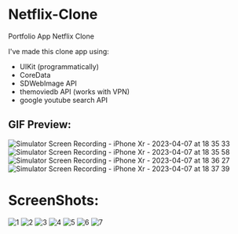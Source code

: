 # Netflix-Clone
Portfolio App Netflix Clone 

I've made this clone app using:
- UIKit (programmatically)
- CoreData
- SDWebImage API
- themoviedb API (works with VPN)
- google youtube search API

## GIF Preview:
![Simulator Screen Recording - iPhone Xr - 2023-04-07 at 18 35 33](https://user-images.githubusercontent.com/95698427/230636649-a6537a94-8e6f-4234-9ce2-fc8339c3afba.gif)
![Simulator Screen Recording - iPhone Xr - 2023-04-07 at 18 35 58](https://user-images.githubusercontent.com/95698427/230636661-27705a22-a692-48c3-b7a2-e713518ecc84.gif)
![Simulator Screen Recording - iPhone Xr - 2023-04-07 at 18 36 27](https://user-images.githubusercontent.com/95698427/230636665-db727a8f-8498-4dbf-8ac5-852314fe9a02.gif)
![Simulator Screen Recording - iPhone Xr - 2023-04-07 at 18 37 39](https://user-images.githubusercontent.com/95698427/230636671-726f1cd7-331c-461c-86bd-0b5bd373fe47.gif)

# ScreenShots:
![1](https://user-images.githubusercontent.com/95698427/197801395-96149e5f-dfdc-4ac3-9e91-460d22d46699.jpeg)
![2](https://user-images.githubusercontent.com/95698427/197801405-01c9d3c4-8ff7-46b6-bac4-760d4dc5fb17.jpeg)
![3](https://user-images.githubusercontent.com/95698427/197801411-0e646bca-fda9-4811-9ffd-f1e79300674c.jpeg)
![4](https://user-images.githubusercontent.com/95698427/197801416-76be46ef-9b72-4271-bf4c-fbec98945bfb.jpeg)
![5](https://user-images.githubusercontent.com/95698427/197801419-f1d0680f-490e-455a-be77-21da527b8780.jpeg)
![6](https://user-images.githubusercontent.com/95698427/197801427-1e1cbcdb-de56-4e18-bbee-9f0b3d6cafab.jpeg)
![7](https://user-images.githubusercontent.com/95698427/197801433-5552b9e4-fbe3-4f48-ba7b-bf6d3219e403.jpeg)

